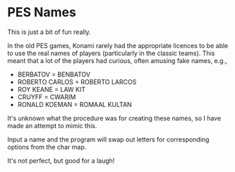 # PES Names

This is just a bit of fun really. 

In the old PES games, Konami rarely had the appropriate licences to be able to use the real names of players (particularly in the classic teams). This meant that a lot of the players had curious, often amusing fake names, e.g., 
- BERBATOV = BENBATOV 
- ROBERTO CARLOS = ROBERTO LARCOS
- ROY KEANE = LAW KIT
- CRUYFF = CWARIM
- RONALD KOEMAN = ROMAAL KULTAN

It's unknown what the procedure was for creating these names, so I have made an attempt to mimic this.

Input a name and the program will swap out letters for corresponding options from the char map.

It's not perfect, but good for a laugh!